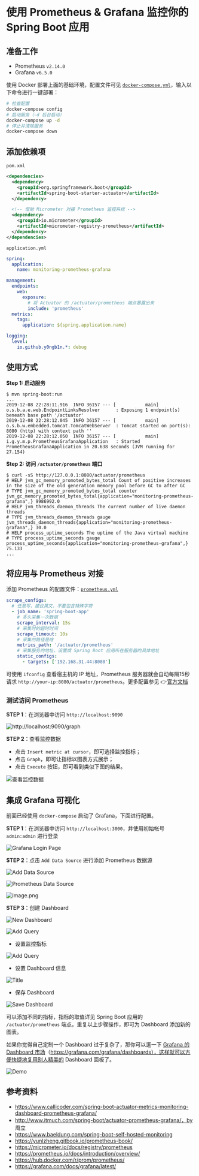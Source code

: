 # 使用 Prometheus & Grafana 监控你的 Spring Boot 应用

## 准备工作

+ Prometheus `v2.14.0`
+ Grafana `v6.5.0`

使用 Docker 部署上面的基础环境，配置文件可见 [`docker-compose.yml`](./docker-compose.yml)，输入以下命令进行一键部署：

```bash
# 检查配置
docker-compose config
# 启动服务（-d 后台启动）
docker-compose up -d
# 停止并清除服务
docker-compose down
```

## 添加依赖项

`pom.xml`
```xml
<dependencies>
  <dependency>
    <groupId>org.springframework.boot</groupId>
    <artifactId>spring-boot-starter-actuator</artifactId>
  </dependency>

  <!-- 借助 Micrometer 对接 Prometheus 监控系统 -->
  <dependency>
    <groupId>io.micrometer</groupId>
    <artifactId>micrometer-registry-prometheus</artifactId>
  </dependency>
</dependencies>
```

`application.yml`
```yaml
spring:
  application:
    name: monitoring-prometheus-grafana

management:
  endpoints:
    web:
      exposure:
        # 将 Actuator 的 /actuator/prometheus 端点暴露出来
        include: 'prometheus'
  metrics:
    tags: 
      application: ${spring.application.name}

logging:
  level:
    io.github.y0ngb1n.*: debug
```

## 使用方式

**Step 1: 启动服务**

```console
$ mvn spring-boot:run
...
2019-12-08 22:28:11.916  INFO 36157 --- [           main] o.s.b.a.e.web.EndpointLinksResolver      : Exposing 1 endpoint(s) beneath base path '/actuator'
2019-12-08 22:28:12.045  INFO 36157 --- [           main] o.s.b.w.embedded.tomcat.TomcatWebServer  : Tomcat started on port(s): 8080 (http) with context path ''
2019-12-08 22:28:12.050  INFO 36157 --- [           main] i.g.y.m.p.PrometheusGrafanaApplication   : Started PrometheusGrafanaApplication in 20.638 seconds (JVM running for 27.154)
```

**Step 2: 访问 `/actuator/prometheus` 端口**

```console
$ curl -sS http://127.0.0.1:8080/actuator/prometheus
# HELP jvm_gc_memory_promoted_bytes_total Count of positive increases in the size of the old generation memory pool before GC to after GC
# TYPE jvm_gc_memory_promoted_bytes_total counter
jvm_gc_memory_promoted_bytes_total{application="monitoring-prometheus-grafana",} 9986992.0
# HELP jvm_threads_daemon_threads The current number of live daemon threads
# TYPE jvm_threads_daemon_threads gauge
jvm_threads_daemon_threads{application="monitoring-prometheus-grafana",} 30.0
# HELP process_uptime_seconds The uptime of the Java virtual machine
# TYPE process_uptime_seconds gauge
process_uptime_seconds{application="monitoring-prometheus-grafana",} 75.133
...
```

## 将应用与 Prometheus 对接

添加 Prometheus 的配置文件：[`prometheus.yml`](./prometheus.yml)

```yaml
scrape_configs:
  # 任意写，建议英文，不要包含特殊字符
  - job_name: 'spring-boot-app'
    # 多久采集一次数据
    scrape_interval: 15s
    # 采集时的超时时间
    scrape_timeout: 10s
    # 采集的路径是啥
    metrics_path: '/actuator/prometheus'
    # 采集服务的地址，设置成 Spring Boot 应用所在服务器的具体地址
    static_configs:
      - targets: ['192.168.31.44:8080']
```

可使用 `ifconfig` 查看宿主机的 IP 地址，Prometheus 服务器就会自动每隔15秒请求 `http://your-ip:8080/actuator/prometheus`。更多配置参见 👉[官方文档](https://prometheus.io/docs/prometheus/latest/configuration/configuration/)

### 测试访问 Prometheus

**STEP 1**：在浏览器中访问 `http://localhost:9090`

![http://localhost:9090/graph](https://i.loli.net/2019/12/08/D5lS8X7nJTAdyqe.png 'http://localhost:9090/graph')

**STEP 2**：查看监控数据

- 点击 `Insert metric at cursor`，即可选择监控指标；
- 点击 `Graph`，即可让指标以图表方式展示；
- 点击 `Execute` 按钮，即可看到类似下图的结果。

![查看监控数据](https://i.loli.net/2019/12/08/UAsulByFPcC259M.png)

## 集成 Grafana 可视化

前面已经使用 `docker-compose` 启动了 Grafana，下面进行配置。

**STEP 1**：在浏览器中访问 `http://localhost:3000`，并使用初始帐号 `admin:admin` 进行登录

![Grafana Login Page](https://i.loli.net/2019/12/28/kOZQLWhla1U5JzF.png)

**STEP 2**：点击 `Add Data Source` 进行添加 Prometheus 数据源

![Add Data Source](https://i.loli.net/2019/12/28/FT9GiJ1uMz4ave2.png)

![Prometheus Data Source](https://i.loli.net/2019/12/28/BrbNdkWj7IUMA8O.png)

![image.png](https://i.loli.net/2019/12/28/hQqbtoIRC1HuFBJ.png)

**STEP 3**：创建 Dashboard

![New Dashboard](https://i.loli.net/2019/12/28/iDkbPXwyvEVz6Jm.png)

![Add Query](https://i.loli.net/2019/12/28/JdyO7aiwQgKjpqh.png)

- 设置监控指标

![Add Query](https://i.loli.net/2019/12/28/qE9TnzV4XkJaG3f.png)

- 设置 Dashboard 信息

![Title](https://i.loli.net/2019/12/28/CfDSj3mV9HNt6rT.png)

- 保存 Dashboard

![Save Dashboard](https://i.loli.net/2019/12/28/BL9pnfAt6acK8HX.png)

可以添加不同的指标，指标的取值详见 Spring Boot 应用的 `/actuator/prometheus` 端点。重复以上步骤操作，即可为 Dashboard 添加新的图表。

如果你觉得自己定制一个 Dashboard 过于复杂了，那你可以逛一下 [Grafana 的 Dashboard 市场](https://grafana.com/grafana/dashboards)（https://grafana.com/grafana/dashboards），这样就可以方便快捷地复用别人精美的 Dashboard 面板了。

![Demo](https://grafana.com/static/img/grafana/showcase_visualize.jpg)

## 参考资料

+ https://www.callicoder.com/spring-boot-actuator-metrics-monitoring-dashboard-prometheus-grafana/
+ http://www.itmuch.com/spring-boot/actuator-prometheus-grafana/，by 周立
+ https://www.baeldung.com/spring-boot-self-hosted-monitoring
+ https://yunlzheng.gitbook.io/prometheus-book/
+ https://micrometer.io/docs/registry/prometheus
+ https://prometheus.io/docs/introduction/overview/
+ https://hub.docker.com/r/prom/prometheus/
+ https://grafana.com/docs/grafana/latest/
